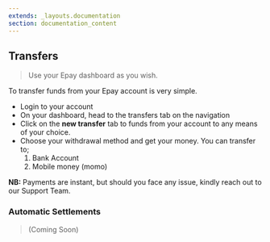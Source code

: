 ```yaml
---
extends: _layouts.documentation
section: documentation_content
---
```


## Transfers

> Use your Epay dashboard as you wish.

To transfer funds from your Epay account is very simple.

* Login to your account
* On your dashboard, head to the transfers tab on the navigation
* Click on the **new transfer** tab to funds from your account to any means of your choice. 
* Choose your withdrawal method and get your money. You can transfer to;
    1. Bank Account
    2. Mobile money (momo)

**NB:** Payments are instant, but should you face any issue, kindly reach out to our Support Team.

### Automatic Settlements

> (Coming Soon)